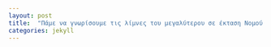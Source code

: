 ```yaml
---
layout: post
title:  "Πάμε να γνωρίσουμε τις λίμνες του μεγαλύτερου σε έκταση Νομού της Ελλάδος"
categories: jekyll
---
```

